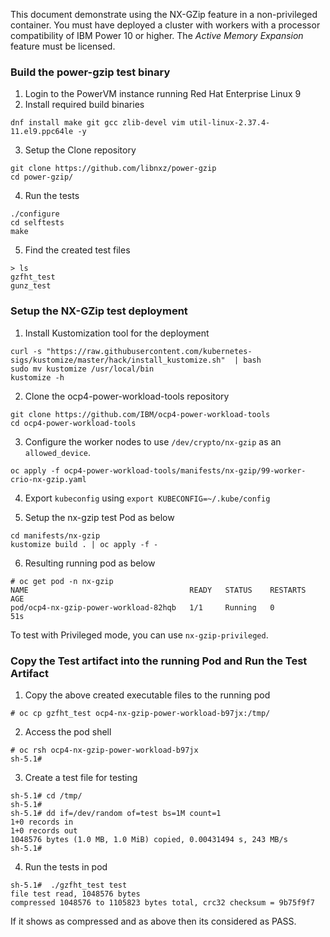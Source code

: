 This document demonstrate using the NX-GZip feature in a non-privileged container. You must have deployed a cluster with workers with a processor compatibility of IBM Power 10 or higher. The *Active Memory Expansion* feature must be licensed.

### Build the power-gzip test binary

1. Login to the PowerVM instance running Red Hat Enterprise Linux 9
2. Install required build binaries

```
dnf install make git gcc zlib-devel vim util-linux-2.37.4-11.el9.ppc64le -y
```

3. Setup the Clone repository 

```
git clone https://github.com/libnxz/power-gzip
cd power-gzip/
```

4. Run the tests 

```
./configure 
cd selftests
make
```

5. Find the created test files

```
> ls
gzfht_test
gunz_test

```

### Setup the NX-GZip test deployment

1. Install Kustomization tool for the deployment 

```
curl -s "https://raw.githubusercontent.com/kubernetes-sigs/kustomize/master/hack/install_kustomize.sh"  | bash
sudo mv kustomize /usr/local/bin
kustomize -h
```

2. Clone the ocp4-power-workload-tools repository 

```
git clone https://github.com/IBM/ocp4-power-workload-tools
cd ocp4-power-workload-tools
```

3. Configure the worker nodes to use `/dev/crypto/nx-gzip` as an `allowed_device`.

```
oc apply -f ocp4-power-workload-tools/manifests/nx-gzip/99-worker-crio-nx-gzip.yaml
```

4. Export `kubeconfig` using `export KUBECONFIG=~/.kube/config`

5. Setup the nx-gzip test Pod as below 

```
cd manifests/nx-gzip
kustomize build . | oc apply -f - 
```

6. Resulting running pod as below 

```
# oc get pod -n nx-gzip
NAME                                    READY   STATUS    RESTARTS   AGE
pod/ocp4-nx-gzip-power-workload-82hqb   1/1     Running   0          51s
```

To test with Privileged mode, you can use `nx-gzip-privileged`.

### Copy the Test artifact into the running Pod and Run the Test Artifact

1. Copy the above created executable files to the running pod 

```
# oc cp gzfht_test ocp4-nx-gzip-power-workload-b97jx:/tmp/
```

2. Access the pod shell 

```
# oc rsh ocp4-nx-gzip-power-workload-b97jx
sh-5.1#
```

3. Create a test file for testing 

```
sh-5.1# cd /tmp/
sh-5.1#
sh-5.1# dd if=/dev/random of=test bs=1M count=1
1+0 records in
1+0 records out
1048576 bytes (1.0 MB, 1.0 MiB) copied, 0.00431494 s, 243 MB/s
sh-5.1#

```

4. Run the tests in pod 

```
sh-5.1#  ./gzfht_test test
file test read, 1048576 bytes
compressed 1048576 to 1105823 bytes total, crc32 checksum = 9b75f9f7
```

If it shows as compressed and as above then its considered as PASS.
